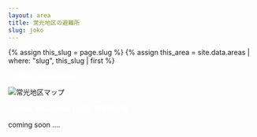 ```yaml
---
layout: area
title: 常光地区の避難所
slug: joko
---
```


{% assign this_slug = page.slug %}
{% assign this_area = site.data.areas | where: "slug", this_slug | first %}

<div style="background-color: {{ this_area.color }};">
  <strong><p style="color: white; padding-left: 0.4em;">{{ this_area.name }}</p></strong>
</div>

<img src="/shelters/map/9_joko.avif" alt="常光地区マップ" />

<div style="background-color: {{ this_area.color }};">
  <strong><p style="color: white; padding-left: 0.4em;">{{ this_area.name }}地区 避難所一覧</p></strong>
</div>

coming soon ....
